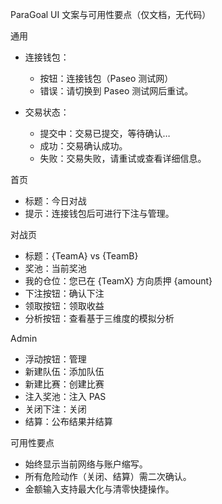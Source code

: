 ParaGoal UI 文案与可用性要点（仅文档，无代码）

通用

- 连接钱包：
  - 按钮：连接钱包（Paseo 测试网）
  - 错误：请切换到 Paseo 测试网后重试。

- 交易状态：
  - 提交中：交易已提交，等待确认…
  - 成功：交易确认成功。
  - 失败：交易失败，请重试或查看详细信息。

首页

- 标题：今日对战
- 提示：连接钱包后可进行下注与管理。

对战页

- 标题：{TeamA} vs {TeamB}
- 奖池：当前奖池
- 我的仓位：您已在 {TeamX} 方向质押 {amount}
- 下注按钮：确认下注
- 领取按钮：领取收益
- 分析按钮：查看基于三维度的模拟分析

Admin

- 浮动按钮：管理
- 新建队伍：添加队伍
- 新建比赛：创建比赛
- 注入奖池：注入 PAS
- 关闭下注：关闭
- 结算：公布结果并结算

可用性要点

- 始终显示当前网络与账户缩写。
- 所有危险动作（关闭、结算）需二次确认。
- 金额输入支持最大化与清零快捷操作。


